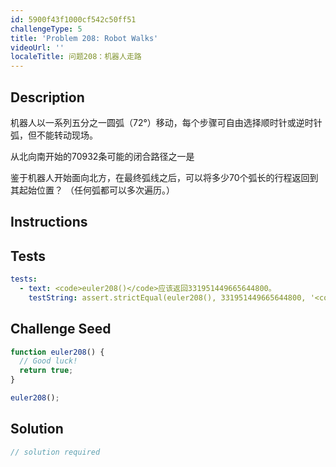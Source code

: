 ```yaml
---
id: 5900f43f1000cf542c50ff51
challengeType: 5
title: 'Problem 208: Robot Walks'
videoUrl: ''
localeTitle: 问题208：机器人走路
---
```


## Description
<section id="description">机器人以一系列五分之一圆弧（72°）移动，每个步骤可自由选择顺时针或逆时针弧，但不能转动现场。 <p>从北向南开始的70932条可能的闭合路径之一是</p><p>鉴于机器人开始面向北方，在最终弧线之后，可以将多少70个弧长的行程返回到其起始位置？ （任何弧都可以多次遍历。） </p></section>

## Instructions
<section id="instructions">
</section>

## Tests
<section id='tests'>

```yml
tests:
  - text: <code>euler208()</code>应该返回331951449665644800。
    testString: assert.strictEqual(euler208(), 331951449665644800, '<code>euler208()</code> should return 331951449665644800.');

```

</section>

## Challenge Seed
<section id='challengeSeed'>

<div id='js-seed'>

```js
function euler208() {
  // Good luck!
  return true;
}

euler208();

```

</div>



</section>

## Solution
<section id='solution'>

```js
// solution required
```
</section>
